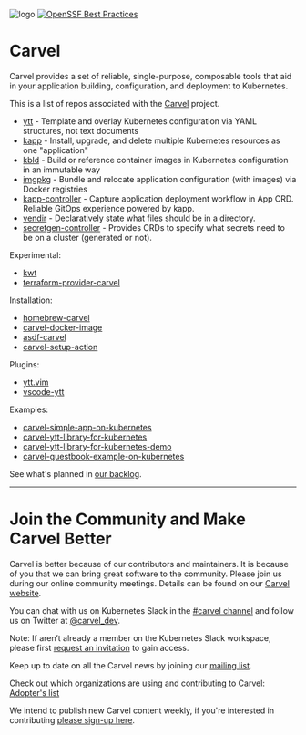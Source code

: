 ![logo](https://raw.githubusercontent.com/vmware-tanzu/carvel/master/logos/CarvelLogo.png)
[![OpenSSF Best Practices](https://bestpractices.coreinfrastructure.org/projects/7746/badge)](https://bestpractices.coreinfrastructure.org/projects/7746)

# Carvel

Carvel provides a set of reliable, single-purpose, composable tools that aid in your application building, configuration, and deployment to Kubernetes.

This is a list of repos associated with the [Carvel](https://carvel.dev) project.

* [ytt](https://github.com/vmware-tanzu/carvel-ytt) - Template and overlay Kubernetes configuration via YAML structures, not text documents
* [kapp](https://github.com/vmware-tanzu/carvel-kapp) - Install, upgrade, and delete multiple Kubernetes resources as one "application"
* [kbld](https://github.com/vmware-tanzu/carvel-kbld) - Build or reference container images in Kubernetes configuration in an immutable way
* [imgpkg](https://github.com/vmware-tanzu/carvel-imgpkg) - Bundle and relocate application configuration (with images) via Docker registries
* [kapp-controller](https://github.com/vmware-tanzu/carvel-kapp-controller) - Capture application deployment workflow in App CRD. Reliable GitOps experience powered by kapp.
* [vendir](https://github.com/vmware-tanzu/carvel-vendir) - Declaratively state what files should be in a directory.
* [secretgen-controller](https://github.com/vmware-tanzu/carvel-secretgen-controller) - Provides CRDs to specify what secrets need to be on a cluster (generated or not).

Experimental:

* [kwt](https://github.com/vmware-tanzu/carvel-kwt)
* [terraform-provider-carvel](https://github.com/vmware-tanzu/terraform-provider-carvel)

Installation:

* [homebrew-carvel](https://github.com/vmware-tanzu/homebrew-carvel)
* [carvel-docker-image](https://github.com/vmware-tanzu/carvel-docker-image)
* [asdf-carvel](https://github.com/vmware-tanzu/asdf-carvel)
* [carvel-setup-action](https://github.com/vmware-tanzu/carvel-setup-action)

Plugins:

* [ytt.vim](https://github.com/vmware-tanzu/ytt.vim)
* [vscode-ytt](https://github.com/vmware-tanzu/vscode-ytt)

Examples:

* [carvel-simple-app-on-kubernetes](https://github.com/vmware-tanzu/carvel-simple-app-on-kubernetes)
* [carvel-ytt-library-for-kubernetes](https://github.com/vmware-tanzu/carvel-ytt-library-for-kubernetes)
* [carvel-ytt-library-for-kubernetes-demo](https://github.com/vmware-tanzu/carvel-ytt-library-for-kubernetes-demo)
* [carvel-guestbook-example-on-kubernetes](https://github.com/vmware-tanzu/carvel-guestbook-example-on-kubernetes)

See what's planned in [our backlog](https://github.com/orgs/carvel-dev/projects/1).

---
# Join the Community and Make Carvel Better

Carvel is better because of our contributors and maintainers. It is because of you that we can bring great software to the community. Please join us during our online community meetings. Details can be found on our [Carvel website](https://carvel.dev/community/).

You can chat with us on Kubernetes Slack in the [#carvel channel](https://kubernetes.slack.com/archives/CH8KCCKA5) and follow us on Twitter at [@carvel_dev](https://twitter.com/carvel_dev).

Note: If aren’t already a member on the Kubernetes Slack workspace, please first [request an invitation](https://slack.k8s.io/) to gain access.

Keep up to date on all the Carvel news by joining our [mailing list](https://lists.cncf.io/g/cncf-carvel-users/join).

Check out which organizations are using and contributing to Carvel: [Adopter's list](https://github.com/vmware-tanzu/carvel/blob/develop/ADOPTERS.md)

We intend to publish new Carvel content weekly, if you're interested in contributing [please sign-up here](processes/weekly-content-sharing.md).
